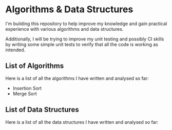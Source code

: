 ﻿# Algorithms & Data Structures

I'm building this repository to help improve my knowledge and gain practical experience with various algorithms and data structures.

Additionally, I will be trying to improve my unit testing and possibly CI skills by writing some simple unit tests to verify that all the code is working as intended.

## List of Algorithms
Here is a list of all the algorithms I have written and analysed so far:
- Insertion Sort
- Merge Sort
## List of Data Structures
Here is a list of all the data structures I have written and analysed so far:
